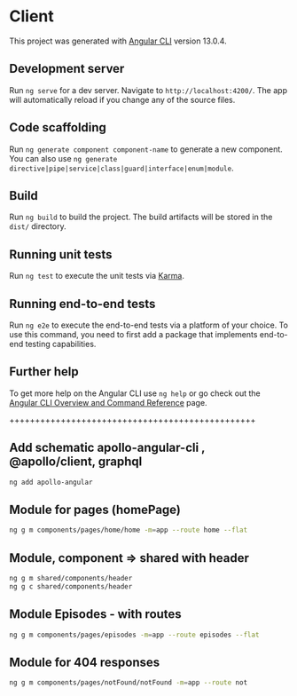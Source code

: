 # Client

This project was generated with [Angular CLI](https://github.com/angular/angular-cli) version 13.0.4.

## Development server

Run `ng serve` for a dev server. Navigate to `http://localhost:4200/`. The app will automatically reload if you change any of the source files.

## Code scaffolding

Run `ng generate component component-name` to generate a new component. You can also use `ng generate directive|pipe|service|class|guard|interface|enum|module`.

## Build

Run `ng build` to build the project. The build artifacts will be stored in the `dist/` directory.

## Running unit tests

Run `ng test` to execute the unit tests via [Karma](https://karma-runner.github.io).

## Running end-to-end tests

Run `ng e2e` to execute the end-to-end tests via a platform of your choice. To use this command, you need to first add a package that implements end-to-end testing capabilities.

## Further help

To get more help on the Angular CLI use `ng help` or go check out the [Angular CLI Overview and Command Reference](https://angular.io/cli) page.

++++++++++++++++++++++++++++++++++++++++++++++++

## Add schematic apollo-angular-cli , @apollo/client, graphql

```sh
ng add apollo-angular
```

## Module for pages (homePage)

```sh
ng g m components/pages/home/home -m=app --route home --flat
```

## Module, component => shared with header

```sh
ng g m shared/components/header
ng g c shared/components/header
```

## Module Episodes - with routes

```sh
ng g m components/pages/episodes -m=app --route episodes --flat
```

## Module for 404 responses

```sh
ng g m components/pages/notFound/notFound -m=app --route not
```
